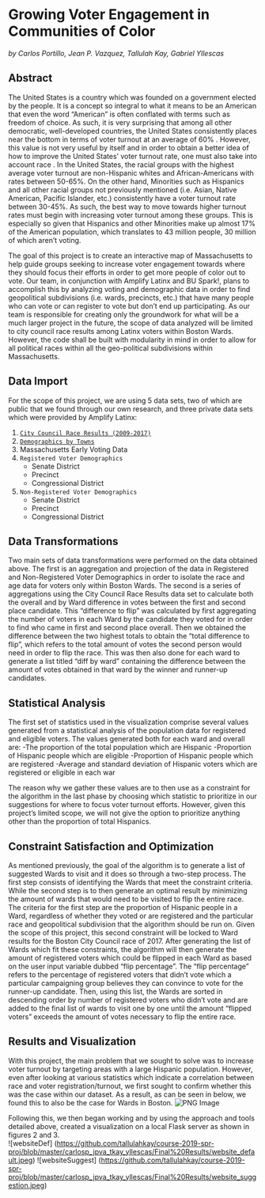 # Growing Voter Engagement in Communities of Color

_by Carlos Portillo, Jean P. Vazquez, Tallulah Kay, Gabriel Yllescas_

## Abstract

The United States is a country which was founded on a government elected by the people. It is a concept so integral to what it means to be an American that even the word “American” is often conflated with terms such as freedom of choice. As such, it is very surprising that among all other democratic, well-developed countries, the United States consistently places near the bottom  in terms of voter turnout at an average of 60% . However, this value is not very useful by itself and in order to obtain a better idea of how to improve the United States’ voter turnout rate, one must also take into account race . In the United States, the racial groups with the highest average voter turnout are non-Hispanic whites and African-Americans with rates between 50-65%. On the other hand, Minorities such as Hispanics and all other racial groups not previously mentioned (i.e. Asian, Native American, Pacific Islander, etc.) consistently have a voter turnout rate between 30-45%. As such, the best way to move towards higher turnout rates must begin with increasing voter turnout among these groups. This is especially so given that Hispanics and other Minorities make up almost 17% of the American population, which translates to 43 million people, 30 million of which aren’t voting.  

The goal of this project is to create an interactive map of Massachusetts to help guide groups seeking to increase voter engagement towards where they should focus their efforts in order to get more people of color out to vote. Our team, in conjunction with Amplify Latinx and BU Spark!, plans to accomplish this by analyzing voting and demographic data in order to find geopolitical subdivisions (i.e. wards, precincts, etc.) that have many people who can vote or can register to vote but don’t end up participating. As our team is responsible for creating only the groundwork for what will be a much larger project in the future, the scope of data analyzed will be limited to city council race results among Latinx voters within Boston Wards. However, the code shall be built with modularity in mind in order to allow for all political races within all the geo-political subdivisions within Massachusetts.


## Data Import

For the scope of this project, we are using 5 data sets, two of which are public that we found through our own research, and three private data sets which were provided by Amplify Latinx:

1. [`City Council Race Results (2009-2017)`][results]
2. [`Demographics by Towns`][dems]
3. Massachusetts Early Voting Data
4. `Registered Voter Demographics`
   - Senate District
   - Precinct
   - Congressional District
5. `Non-Registered Voter Demographics`
   - Senate District
   - Precinct
   - Congressional District

## Data Transformations

Two main sets of data transformations were performed on the data obtained above. The first is an aggregation and projection of the data in Registered and Non-Registered Voter Demographics in order to isolate the race and age data for voters only within Boston Wards. The second is a series of aggregations using the City Council Race Results data set to calculate both the overall and by Ward difference in votes between the first and second place candidate. This “difference to flip” was calculated by first aggregating the number of voters in each Ward by the candidate they voted for in order to find who came in first and second place overall. Then we obtained the difference between the two highest totals to obtain the “total difference to flip”, which refers to the total amount of votes the second person would need in order to flip the race. This was then also done for each ward to generate a list titled “diff by ward” containing the difference between the amount of votes obtained in that ward by the winner and runner-up candidates. 

## Statistical Analysis

The first set of statistics used in the visualization comprise several values generated from a statistical analysis of the population data for registered and eligible voters. The values generated both for each ward and overall are: 
   -The proportion of the total population which are Hispanic
   -Proportion of Hispanic people which are eligible
   -Proportion of Hispanic people which are registered
   -Average and standard deviation of Hispanic voters which are registered or eligible in each war
   
The reason why we gather these values are to then use as a constraint for the algorithm in the last phase by choosing which statistic to prioritize in our suggestions for where to focus voter turnout efforts. However, given this project’s limited scope, we will not give the option to prioritize anything other than the proportion of total Hispanics. 

## Constraint Satisfaction and Optimization

As mentioned previously, the goal of the algorithm is to generate a list of suggested Wards to visit and it does so through a two-step process. The first step consists of identifying the Wards that meet the constraint criteria. While the second step is to then generate an optimal result by minimizing the amount of wards that would need to be visited to flip the entire race. The criteria for the first step are the proportion of Hispanic people in a Ward, regardless of whether they voted or are registered and the particular race and geopolitical subdivision that the algorithm should be run on. Given the scope of this project, this second constraint will be locked to Ward results for the Boston City Council race of 2017. After generating the list of Wards which fit these constraints, the algorithm will then generate the amount of registered voters which could be flipped in each Ward as based on the user input variable dubbed “flip percentage”. The “flip percentage” refers to the percentage of registered voters that didn’t vote which a particular campaigning group believes they can convince to vote for the runner-up candidate. Then, using this list, the Wards are sorted in descending order by number of registered voters who didn’t vote and are added to the final list of wards to visit one by one until the amount “flipped voters” exceeds the amount of votes necessary to flip the entire race.  

## Results and Visualization

With this project, the main problem that we sought to solve was to increase voter turnout by targeting areas with a large Hispanic population. However, even after looking at various statistics which indicate a correlation between race and voter registration/turnout, we first sought to confirm whether this was the case within our dataset. As a result, as can be seen in below, we found this to also be the case for Wards in Boston. 
![PNG Image](https://github.com/tallulahkay/course-2019-spr-proj/blob/master/carlosp_jpva_tkay_yllescas/Final%20Results/relationship.jpeg)

Following this, we then began working and by using the approach and tools detailed above, created a visualization on a local Flask server as shown in figures 2 and 3.  
![websiteDef] (https://github.com/tallulahkay/course-2019-spr-proj/blob/master/carlosp_jpva_tkay_yllescas/Final%20Results/website_default.jpeg)
![websiteSuggest] (https://github.com/tallulahkay/course-2019-spr-proj/blob/master/carlosp_jpva_tkay_yllescas/Final%20Results/website_suggestion.jpeg)





[amplify]: https://amplifylatinx.co/
[spark]: http://www.bu.edu/spark/
[results]: https://www.boston.gov/sites/default/files/2017_-_11-07-17_-_city_councillor_at_large_ward_precinct_results.pdf?fbclid=IwAR0FimlNPxQ1WkOBau8nOWlXGUCU_A_gtFel71KmKQkuUC7xnEVlBjGF-6I
[dems]: http://archive.boston.com/news/local/massachusetts/graphics/03_22_11_2010_census_town_population/?fbclid=IwAR1-4mbJ6MZbR9u2sNwsebbWGTaEo3pDR3wJjjAonrZEJhm1EbQz6i0mrW0
